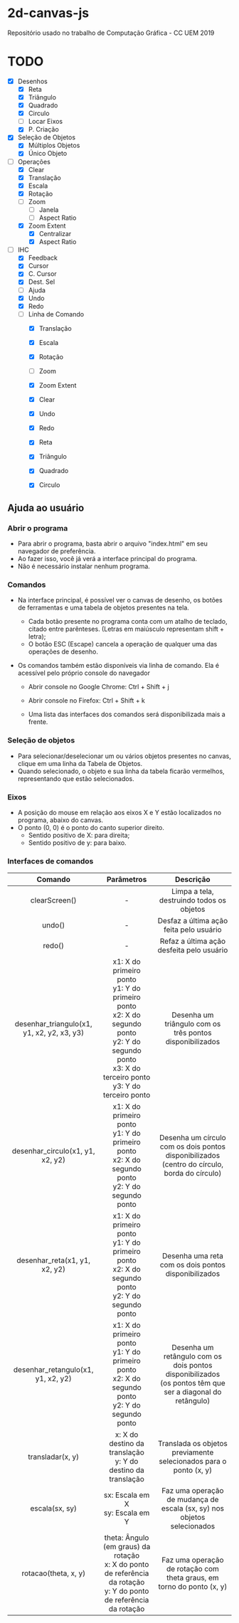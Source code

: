 # 2d-canvas-js
Repositório usado no trabalho de Computação Gráfica - CC UEM 2019


# TODO

- [x] Desenhos
    - [x] Reta
    - [x] Triângulo
    - [x] Quadrado
    - [x] Circulo
    - [ ] Locar Eixos
    - [x] P. Criação
- [x] Seleção de Objetos
    - [x] Múltiplos Objetos
    - [x] Único Objeto
- [ ] Operações
    - [x] Clear
    - [x] Translação
    - [x] Escala
    - [x] Rotação
    - [ ] Zoom
        - [ ] Janela
        - [ ] Aspect Ratio
    - [x] Zoom Extent
        - [x] Centralizar
        - [x] Aspect Ratio
- [ ] IHC
    - [x] Feedback
    - [x] Cursor
    - [x] C. Cursor
    - [x] Dest. Sel
    - [ ] Ajuda
    - [x] Undo
    - [x] Redo
    - [ ] Linha de Comando
        - [x] Translação
        - [x] Escala
        - [x] Rotação
        - [ ] Zoom
        - [x] Zoom Extent
        - [x] Clear
        - [x] Undo
        - [x] Redo
        - [x] Reta
        - [x] Triângulo
        - [x] Quadrado
        - [x] Circulo


## Ajuda ao usuário

### Abrir o programa

- Para abrir o programa, basta abrir o arquivo "index.html" em seu navegador de preferência.
- Ao fazer isso, você já verá a interface principal do programa.
- Não é necessário instalar nenhum programa.

### Comandos

- Na interface principal, é possível ver o canvas de desenho, os botões de ferramentas e uma tabela de objetos presentes na tela.
    - Cada botão presente no programa conta com um atalho de teclado, citado entre parênteses. (Letras em maiúsculo representam shift + letra);
    - O botão ESC (Escape) cancela a operação de qualquer uma das operações de desenho.

- Os comandos também estão disponíveis via linha de comando. Ela é acessível pelo próprio console do navegador
    - Abrir console no Google Chrome: Ctrl + Shift + j
    - Abrir console no Firefox: Ctrl + Shift + k

    - Uma lista das interfaces dos comandos será disponibilizada mais a frente.

### Seleção de objetos

- Para selecionar/deselecionar um ou vários objetos presentes no canvas, clique em uma linha da Tabela de Objetos.
- Quando selecionado, o objeto e sua linha da tabela ficarão vermelhos, representando que estão selecionados.

### Eixos

- A posição do mouse em relação aos eixos X e Y estão localizados no programa, abaixo do canvas.
- O ponto (0, 0) é o ponto do canto superior direito.
    - Sentido positivo de X: para direita;
    - Sentido positivo de y: para baixo.

### Interfaces de comandos

|                   Comando                  |                                                                          Parâmetros                                                                          |                                                  Descrição                                                  |
|:------------------------------------------:|:------------------------------------------------------------------------------------------------------------------------------------------------------------:|:-----------------------------------------------------------------------------------------------------------:|
| clearScreen()                              |                                                                               -                                                                              | Limpa a tela, destruindo todos os objetos                                                                   |
| undo()                                     |                                                                               -                                                                              | Desfaz a última ação feita pelo usuário                                                                     |
| redo()                                     |                                                                               -                                                                              | Refaz a última ação desfeita pelo usuário                                                                   |
| desenhar_triangulo(x1, y1, x2, y2, x3, y3) | x1: X do primeiro ponto<br>y1: Y do primeiro ponto<br>x2: X do segundo ponto<br>y2: Y do segundo ponto<br>x3: X do terceiro ponto<br>y3: Y do terceiro ponto | Desenha um triângulo com os três pontos disponibilizados                                                    |
| desenhar_circulo(x1, y1, x2, y2)           | x1: X do primeiro ponto<br>y1: Y do primeiro ponto<br>x2: X do segundo ponto<br>y2: Y do segundo ponto                                                       | Desenha um círculo com os dois pontos disponibilizados <br>(centro do círculo, borda do círculo)            |
| desenhar_reta(x1, y1, x2, y2)              | x1: X do primeiro ponto<br>y1: Y do primeiro ponto<br>x2: X do segundo ponto<br>y2: Y do segundo ponto                                                       | Desenha uma reta com os dois pontos disponibilizados                                                        |
| desenhar_retangulo(x1, y1, x2, y2)         | x1: X do primeiro ponto<br>y1: Y do primeiro ponto<br>x2: X do segundo ponto<br>y2: Y do segundo ponto                                                       | Desenha um retângulo com os dois pontos disponibilizados<br>(os pontos têm que ser a diagonal do retângulo) |
| transladar(x, y)                           | x: X do destino da translação<br>y: Y do destino da translação                                                                                               | Translada os objetos previamente selecionados para o ponto (x, y)                                           |
| escala(sx, sy)                             | sx: Escala em X<br>sy: Escala em Y                                                                                                                           | Faz uma operação de mudança de escala (sx, sy) nos objetos selecionados                                     |
| rotacao(theta, x, y)                       | theta: Ângulo (em graus) da rotação<br>x: X do ponto de referência da rotação<br>y: Y do ponto de referência da rotação                                      | Faz uma operação de rotação com theta graus, em torno do ponto (x, y)                                       |
